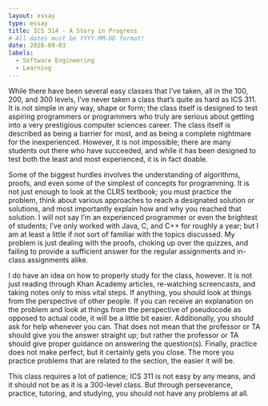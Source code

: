 ```yaml
---
layout: essay
type: essay
title: ICS 314 - A Story in Progress
# All dates must be YYYY-MM-DD format!
date: 2020-09-03
labels:
  - Software Engineering
  - Learning
---
```



While there have been several easy classes that I’ve taken, all in the 100, 200, and 300 levels, I’ve never taken a class that’s quite as hard as ICS 311. It is not simple in any way, shape or form; the class itself is designed to test aspiring programmers or programmers who truly are serious about getting into a very prestigious computer sciences career. The class itself is described as being a barrier for most, and as being a complete nightmare for the inexperienced. However, it is not impossible; there are many students out there who have succeeded, and while it has been designed to test both the least and most experienced, it is in fact doable.

Some of the biggest hurdles involves the understanding of algorithms, proofs, and even some of the simplest of concepts for programming. It is not just enough to look at the CLRS textbook; you must practice the problem, think about various approaches to reach a designated solution or solutions, and most importantly explain how and why you reached that solution. I will not say I’m an experienced programmer or even the brightest of students; I’ve only worked with Java, C, and C++ for roughly a year; but I am at least a little if not sort of familiar with the topics discussed.  My problem is just dealing with the proofs, choking up over the quizzes, and failing to provide a sufficient answer for the regular assignments and in-class assignments alike.

I do have an idea on how to properly study for the class, however. It is not just reading through Khan Academy articles, re-watching screencasts, and taking notes only to miss vital steps. If anything, you should look at things from the perspective of other people. If you can receive an explanation on the problem and look at things from the perspective of pseudocode as opposed to actual code, it will be a little bit easier. Additionally, you should ask for help whenever you can. That does not mean that the professor or TA should give you the answer straight up; but rather the professor or TA should give proper guidance on answering the question(s). Finally, practice does not make perfect, but it certainly gets you close. The more you practice problems that are related to the section, the easier it will be.

This class requires a lot of patience; ICS 311 is not easy by any means, and it should not be as it is a 300-level class. But through perseverance, practice, tutoring, and studying, you should not have any problems at all.


